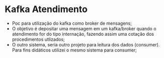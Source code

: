 # Kafka Atendimento


* Poc para utilização do kafka como broker de mensagens;
* O objetivo é depositar uma mensagem em um kafka/broker quando o atendimento for do tipo internação, fazendo assim uma cotação dos procedimentos utlizados;
* O outro sistema, seria outro projeto para leitura dos dados (consumer). Para fins didáticos utilizei o mesmo sistema para consumer;



